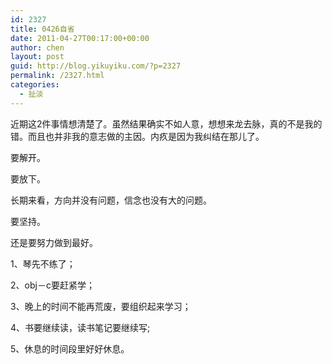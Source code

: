 ```yaml
---
id: 2327
title: 0426自省
date: 2011-04-27T00:17:00+00:00
author: chen
layout: post
guid: http://blog.yikuyiku.com/?p=2327
permalink: /2327.html
categories:
  - 扯淡
---
```

近期这2件事情想清楚了。虽然结果确实不如人意，想想来龙去脉，真的不是我的错。而且也并非我的意志做的主因。内疚是因为我纠结在那儿了。

要解开。
  
要放下。

长期来看，方向并没有问题，信念也没有大的问题。

要坚持。
  
还是要努力做到最好。

1、琴先不练了；
  
2、obj－c要赶紧学；
  
3、晚上的时间不能再荒废，要组织起来学习；
  
4、书要继续读，读书笔记要继续写;
  
5、休息的时间段里好好休息。